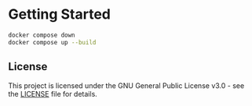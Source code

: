 # Getting Started

```bash
docker compose down
docker compose up --build
```
## License

This project is licensed under the GNU General Public License v3.0 - see the [LICENSE](LICENSE) file for details.